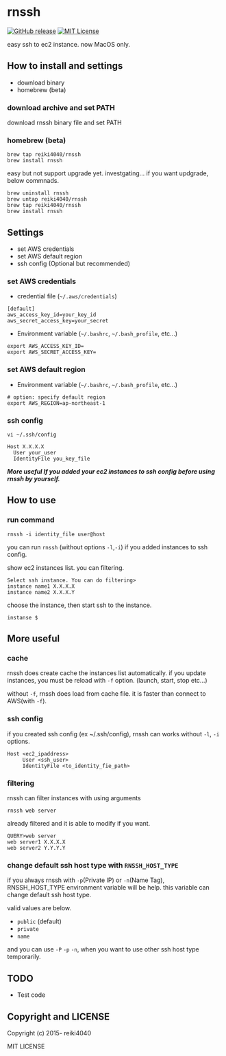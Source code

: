 rnssh
====

[![GitHub release](http://img.shields.io/github/release/reiki4040/rnssh.svg?style=flat-square)][release]
[![MIT License](http://img.shields.io/badge/license-MIT-blue.svg?style=flat-square)][license]

[release]: https://github.com/reiki4040/rnssh/releases
[license]: https://github.com/reiki4040/rnssh/blob/master/LICENSE

easy ssh to ec2 instance.
now MacOS only.

## How to install and settings

- download binary
- homebrew (beta)

### download archive and set PATH

download rnssh binary file and set PATH

### homebrew (beta)

```
brew tap reiki4040/rnssh
brew install rnssh
```

easy but not support upgrade yet. investgating...
if you want updgrade, below commnads.

```
brew uninstall rnssh
brew untap reiki4040/rnssh
brew tap reiki4040/rnssh
brew install rnssh
```

## Settings

- set AWS credentials
- set AWS default region
- ssh config (Optional but recommended)

### set AWS credentials

* credential file (`~/.aws/credentials`)

```
[default]
aws_access_key_id=your_key_id
aws_secret_access_key=your_secret
```

* Environment variable (`~/.bashrc`, `~/.bash_profile`, etc...)

```
export AWS_ACCESS_KEY_ID=
export AWS_SECRET_ACCESS_KEY=
```

### set AWS default region

* Environment variable (`~/.bashrc`, `~/.bash_profile`, etc...)

```
# option: specify default region
export AWS_REGION=ap-northeast-1
```

### ssh config

`vi ~/.ssh/config`

```
Host X.X.X.X
  User your_user
  IdentityFile you_key_file
```

***More useful If you added your ec2 instances to ssh config before using rnssh by yourself.***

## How to use

### run command

```
rnssh -i identity_file user@host
```

you can run `rnssh` (without options `-l`,`-i`) if you added instances to ssh config.

show ec2 instances list. you can filtering.

```
Select ssh instance. You can do filtering>
instance name1 X.X.X.X
instance name2 X.X.X.Y
```

choose the instance, then start ssh to the instance.

```
instanse $
```

## More useful

### cache

rnssh does create cache the instances list automatically.
if you update instances, you must be reload with `-f` option.
(launch, start, stop etc...)

without `-f`, rnssh does load from cache file. it is faster than connect to AWS(with `-f`).

### ssh config

if you created ssh config (ex ~/.ssh/config), rnssh can works without `-l`, `-i` options.

```
Host <ec2_ipaddress>
     User <ssh_user>
     IdentityFile <to_identity_fie_path>
```

### filtering

rnssh can filter instances with using arguments

```
rnssh web server
```

already filtered and it is able to modify if you want.

```
QUERY>web server
web server1 X.X.X.X
web server2 Y.Y.Y.Y
```

### change default ssh host type with `RNSSH_HOST_TYPE`

if you always rnssh with `-p`(Private IP) or `-n`(Name Tag), RNSSH_HOST_TYPE environment variable will be help.
this variable can change default ssh host type.

valid values are below.

- `public` (default)
- `private`
- `name`

and you can use `-P` `-p` `-n`, when you want to use other ssh host type temporarily.

## TODO

- Test code

## Copyright and LICENSE

Copyright (c) 2015- reiki4040

MIT LICENSE
